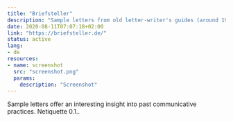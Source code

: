 ```yaml
---
title: "Briefsteller"
description: "Sample letters from old letter-writer's guides (around 1900)"
date: 2020-08-11T07:07:18+02:00
link: "https://briefsteller.de/"
status: active
lang:
- de
resources:
- name: screenshot
  src: "screenshot.png"
  params:
    description: "Screenshot"
---
```

Sample letters offer an interesting insight into past communicative practices.
Netiquette 0.1..
